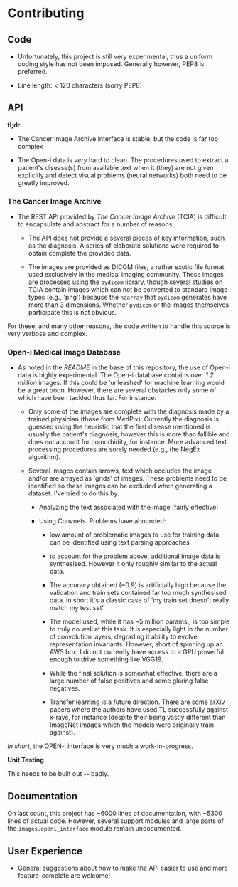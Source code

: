 Contributing
============


## Code

- Unfortunately, this project is still very experimental,
  thus a uniform coding style has not been imposed. Generally however,
  PEP8 is preferred.
  
- Line length: < 120 characters (sorry PEP8)


## API


**tl;dr**:

- The Cancer Image Archive interface is stable, but the code is far
too complex

- The Open-i data is *very* hard to clean. The procedures used to 
extract a patient's disease(s) from available text when it (they) are
not given explicitly and detect visual problems (neural networks) both
need to be greatly improved.

           
### The Cancer Image Archive

- The REST API provided by *The Cancer Image Archive* (TCIA) is difficult to 
  encapsulate and abstract for a number of reasons:
  
  - The API does not provide a several pieces of key information,
    such as the diagnosis. A series of elaborate solutions were required
    to obtain complete the provided data.
    
  - The images are provided as DICOM files, a rather exotic 
    file format used exclusively in the medical imaging community.
    These images are processed using the ``pydicom`` library,
    though several studies on TCIA contain images which can not 
    be converted to standard image types (e.g., 'png') because the
    ``ndarray`` that ``pydicom`` generates have more than 3 dimensions.
    Whether ``pydicom`` or the images themselves participate this is not obvious.
    
For these, and many other reasons, the code written to handle 
this source is very verbose and complex.


### Open-i Medical Image Database

- As noted in the *README* in the base of this repository, the
use of Open-i data is highly experimental. The Open-i database
contains over *1.2 million* images. If this could be 'unleashed'
for machine learning would be a great boon. However, there are
several obstacles only some of which have been tackled thus far.
For instance:

   - Only some of the images are complete with the diagnosis 
     made by a trained physician (those from MedPix). Currently
     the diagnosis is guessed using the heuristic that the first
     disease mentioned is usually the patient's diagnosis, however
     this is more than fallible and does not account for 
     comorbidity, for instance. More advanced text processing
     procedures are sorely needed (e.g., the NegEx algorithm).
     
  - Several images contain arrows, text which occludes the image and/or are arrayed as 
    'grids' of images. These problems need to be identified so these images can be
    excluded when generating a dataset. I've tried to do this by:
    
       - Analyzing the text associated with the image (fairly effective)
       
       - Using Convnets. Problems have abounded:
       
            - low amount of problematic images to use for training data can be identified using
              text parsing approaches
            
            - to account for the problem above, additional image data is synthesised. However
              it only roughly similar to the actual data. 
              
            - The accuracy obtained (~0.9) is artificially high because the validation and
              train sets contained far too much synthesised data. In short it's a classic case
              of 'my train set doesn't really match my test set'. 
              
            - The model used, while it has ~5 million params., is too simple to 
              truly do well at this task. It is especially light in the number of
              convolution layers, degrading it ability to evolve representation invariants.
              However, short of spinning up an AWS box, I do not currently have access to 
              a GPU powerful enough to drive something like VGG19.
              
            - While the final solution is somewhat effective, there are a large number of
              false positives and some glaring false negatives.
              
            - Transfer learning is a future direction. There are some arXiv papers where the authors
              have used TL successfully against x-rays, for instance (despite their being
              vastly different than ImageNet images which the models were originally train against).

              
*In short*, the OPEN-i interface is very much a work-in-progress.

  
**Unit Testing**

This needs to be built out -- badly.


## Documentation

On last count, this project has ~6000 lines of documentation, with ~5300 lines of actual code.
However, several support modules and large parts of the ``images.openi_interface``
module remain undocumented.


## User Experience

- General suggestions about how to make the API 
  easier to use and more feature-complete are welcome!
